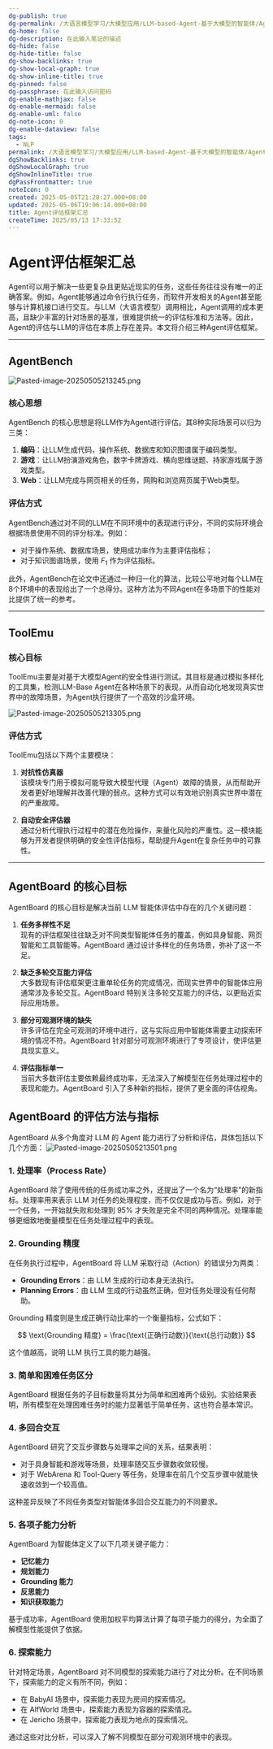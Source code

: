 ```yaml
---
dg-publish: true
dg-permalink: /大语言模型学习/大模型应用/LLM-based-Agent-基于大模型的智能体/Agent评估框架汇总
dg-home: false
dg-description: 在此输入笔记的描述
dg-hide: false
dg-hide-title: false
dg-show-backlinks: true
dg-show-local-graph: true
dg-show-inline-title: true
dg-pinned: false
dg-passphrase: 在此输入访问密码
dg-enable-mathjax: false
dg-enable-mermaid: false
dg-enable-uml: false
dg-note-icon: 0
dg-enable-dataview: false
tags:
  - NLP
permalink: /大语言模型学习/大模型应用/LLM-based-Agent-基于大模型的智能体/Agent评估框架汇总/
dgShowBacklinks: true
dgShowLocalGraph: true
dgShowInlineTitle: true
dgPassFrontmatter: true
noteIcon: 0
created: 2025-05-05T21:28:27.000+08:00
updated: 2025-05-06T19:06:14.000+08:00
title: Agent评估框架汇总
createTime: 2025/05/13 17:33:52
---
```




# Agent评估框架汇总
Agent可以用于解决一些更复杂且更贴近现实的任务，这些任务往往没有唯一的正确答案。例如，Agent能够通过命令行执行任务，而软件开发相关的Agent甚至能够与计算机接口进行交互。与LLM（大语言模型）调用相比，Agent调用的成本更高，且缺少丰富的针对场景的基准，很难提供统一的评估标准和方法等。因此，Agent的评估与LLM的评估在本质上存在差异。本文将介绍三种Agent评估框架。

---

## AgentBench
![Pasted-image-20250505213245.png](/img/user/%E9%99%84%E4%BB%B6/Pasted%20image%2020250505213245.png)

### 核心思想
AgentBench 的核心思想是将LLM作为Agent进行评估。其8种实际场景可以归为三类：

1. **编码**：让LLM生成代码，操作系统、数据库和知识图谱属于编码类型。
2. **游戏**：让LLM扮演游戏角色，数字卡牌游戏、横向思维谜题、持家游戏属于游戏类型。
3. **Web**：让LLM完成与网页相关的任务，网购和浏览网页属于Web类型。


### 评估方式
AgentBench通过对不同的LLM在不同环境中的表现进行评分，不同的实际环境会根据场景使用不同的评分标准。例如：

- 对于操作系统、数据库场景，使用成功率作为主要评估指标；
- 对于知识图谱场景，使用 $F_1$ 作为评估指标。

此外，AgentBench在论文中还通过一种归一化的算法，比较公平地对每个LLM在8个环境中的表现给出了一个总得分。这种方法为不同Agent在多场景下的性能对比提供了统一的参考。

---


## ToolEmu

### 核心目标
ToolEmu主要是对基于大模型Agent的安全性进行测试。其目标是通过模拟多样化的工具集，检测LLM-Base Agent在各种场景下的表现，从而自动化地发现真实世界中的故障场景，为Agent执行提供了一个高效的沙盒环境。

![Pasted-image-20250505213305.png](/img/user/%E9%99%84%E4%BB%B6/Pasted%20image%2020250505213305.png)


### 评估方式
ToolEmu包括以下两个主要模块：

1. **对抗性仿真器**  
   该模块专门用于模拟可能导致大模型代理（Agent）故障的情景，从而帮助开发者更好地理解并改善代理的弱点。这种方式可以有效地识别真实世界中潜在的严重故障。

2. **自动安全评估器**  
   通过分析代理执行过程中的潜在危险操作，来量化风险的严重性。这一模块能够为开发者提供明确的安全性评估指标，帮助提升Agent在复杂任务中的可靠性。

---


## AgentBoard 的核心目标
AgentBoard 的核心目标是解决当前 LLM 智能体评估中存在的几个关键问题：

1. **任务多样性不足**  
   现有的评估框架往往缺乏对不同类型智能体任务的覆盖，例如具身智能、网页智能和工具智能等。AgentBoard 通过设计多样化的任务场景，弥补了这一不足。

2. **缺乏多轮交互能力评估**  
   大多数现有评估框架更注重单轮任务的完成情况，而现实世界中的智能体应用通常涉及多轮交互。AgentBoard 特别关注多轮交互能力的评估，以更贴近实际应用场景。

3. **部分可观测环境的缺失**  
   许多评估在完全可观测的环境中进行，这与实际应用中智能体需要主动探索环境的情况不符。AgentBoard 针对部分可观测环境进行了专项设计，使评估更具现实意义。

4. **评估指标单一**  
   当前大多数评估主要依赖最终成功率，无法深入了解模型在任务处理过程中的表现和能力。AgentBoard 引入了多种新的指标，提供了更全面的评估视角。


## AgentBoard 的评估方法与指标
AgentBoard 从多个角度对 LLM 的 Agent 能力进行了分析和评估，具体包括以下几个方面：
![Pasted-image-20250505213501.png](/img/user/%E9%99%84%E4%BB%B6/Pasted%20image%2020250505213501.png)

### 1. 处理率（Process Rate）
AgentBoard 除了使用传统的任务成功率之外，还提出了一个名为“处理率”的新指标。处理率用来表示 LLM 对任务的处理程度，而不仅仅是成功与否。例如，对于一个任务，一开始就失败和处理到 95% 才失败是完全不同的两种情况。处理率能够更细致地衡量模型在任务处理过程中的表现。


### 2. Grounding 精度
在任务执行过程中，AgentBoard 将 LLM 采取行动（Action）的错误分为两类：

- **Grounding Errors**：由 LLM 生成的行动本身无法执行。
- **Planning Errors**：由 LLM 生成的行动虽然正确，但对任务处理没有任何帮助。

Grounding 精度则是生成正确行动比率的一个衡量指标，公式如下：

$$
\text{Grounding 精度} = \frac{\text{正确行动数}}{\text{总行动数}}
$$

这个值越高，说明 LLM 执行工具的能力越强。


### 3. 简单和困难任务区分
AgentBoard 根据任务的子目标数量将其分为简单和困难两个级别。实验结果表明，所有模型在处理困难任务时的能力显著低于简单任务，这也符合基本常识。


### 4. 多回合交互
AgentBoard 研究了交互步骤数与处理率之间的关系，结果表明：

- 对于具身智能和游戏等场景，处理率随交互步骤数收敛较慢。
- 对于 WebArena 和 Tool-Query 等任务，处理率在前几个交互步骤中就能快速收敛到一个较高值。  

这种差异反映了不同任务类型对智能体多回合交互能力的不同要求。


### 5. 各项子能力分析
AgentBoard 为智能体定义了以下几项关键子能力：

- **记忆能力**
- **规划能力**
- **Grounding 能力**
- **反思能力**
- **知识获取能力**

基于成功率，AgentBoard 使用加权平均算法计算了每项子能力的得分，为全面了解模型性能提供了依据。


### 6. 探索能力
针对特定场景，AgentBoard 对不同模型的探索能力进行了对比分析。在不同场景下，探索能力的定义有所不同，例如：

- 在 BabyAI 场景中，探索能力表现为房间的探索情况。
- 在 AlfWorld 场景中，探索能力表现为容器的探索情况。
- 在 Jericho 场景中，探索能力表现为地点的探索情况。

通过这些对比分析，可以深入了解不同模型在部分可观测环境中的表现。
